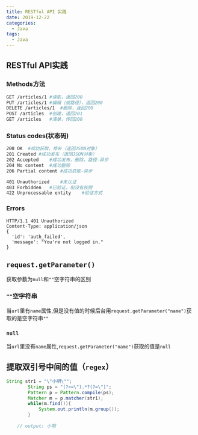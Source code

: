 ```yaml
---
title: RESTful API 实践
date: 2019-12-22
categories:
  - Java
tags:
  - Java
---
```

## RESTful API实践
###  Methods方法


```bash
GET /articles/1	#读取，返回200
PUT /articles/1	#编辑（或路径），返回200
DELETE /articles/1	#删除，返回200
POST /articles	#创建，返回201
GET /articles	#清单，传回200
```

###  Status codes(状态码)

```bash
200 OK	#成功获取，修补（返回JSON对象）
201 Created	#成功发布（返回JSON对象）
202 Accepted	#成功发布，删除，路径-异步
204 No content	#成功删除
206 Partial content	#成功获取-异步

401 Unauthorized	#未认证
403 Forbidden	#已验证，但没有权限
422 Unprocessable entity	#验证方式
```

### Errors

```http
HTTP/1.1 401 Unauthorized
Content-Type: application/json
{
  'id': 'auth_failed',
  'message': "You're not logged in."
}
```

## `request.getParameter()`

 获取参数为`null`和`""`空字符串的区别

### `""`空字符串

当`url`里有`name`属性,但是没有值的时候后台用`request.getParameter("name")`获取的是空字符串`""`

### `null`

当`url`里没有`name`属性,`request.getParameter("name")`获取的值是`null`

##  提取双引号中间的值（`regex`）

```java
String str1 = "\"小明\"";
		String ps = "(?<=\").*?(?=\")";
		Pattern p = Pattern.compile(ps);
		Matcher m = p.matcher(str1);
		while(m.find()){
			System.out.println(m.group());
		}
    
    // output: 小明
```

